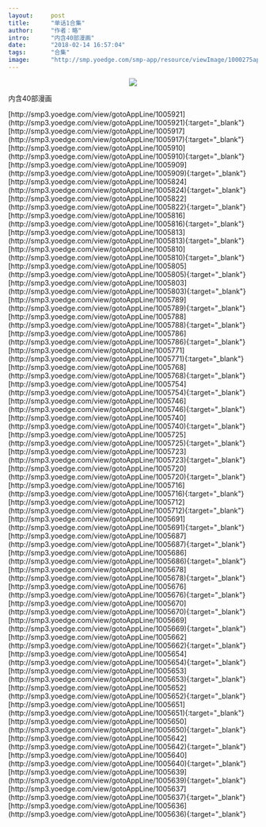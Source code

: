 ```yaml
---
layout:     post
title:      "单话1合集"
author:     "作者：略"
intro:      "内含40部漫画"
date:       "2018-02-14 16:57:04"
tags:       "合集"
image:      "http://smp.yoedge.com/smp-app/resource/viewImage/1000275appline.png"
---
```

<div style="text-align: center">
<p><img src="http://smp.yoedge.com/smp-app/resource/viewImage/1000275appline.png"/></p>
</div>
<p class="post-meta">
<span>内含40部漫画</span>
</p>
[http://smp3.yoedge.com/view/gotoAppLine/1005921](http://smp3.yoedge.com/view/gotoAppLine/1005921){:target="_blank"}
[http://smp3.yoedge.com/view/gotoAppLine/1005917](http://smp3.yoedge.com/view/gotoAppLine/1005917){:target="_blank"}
[http://smp3.yoedge.com/view/gotoAppLine/1005910](http://smp3.yoedge.com/view/gotoAppLine/1005910){:target="_blank"}
[http://smp3.yoedge.com/view/gotoAppLine/1005909](http://smp3.yoedge.com/view/gotoAppLine/1005909){:target="_blank"}
[http://smp3.yoedge.com/view/gotoAppLine/1005824](http://smp3.yoedge.com/view/gotoAppLine/1005824){:target="_blank"}
[http://smp3.yoedge.com/view/gotoAppLine/1005822](http://smp3.yoedge.com/view/gotoAppLine/1005822){:target="_blank"}
[http://smp3.yoedge.com/view/gotoAppLine/1005816](http://smp3.yoedge.com/view/gotoAppLine/1005816){:target="_blank"}
[http://smp3.yoedge.com/view/gotoAppLine/1005813](http://smp3.yoedge.com/view/gotoAppLine/1005813){:target="_blank"}
[http://smp3.yoedge.com/view/gotoAppLine/1005810](http://smp3.yoedge.com/view/gotoAppLine/1005810){:target="_blank"}
[http://smp3.yoedge.com/view/gotoAppLine/1005805](http://smp3.yoedge.com/view/gotoAppLine/1005805){:target="_blank"}
[http://smp3.yoedge.com/view/gotoAppLine/1005803](http://smp3.yoedge.com/view/gotoAppLine/1005803){:target="_blank"}
[http://smp3.yoedge.com/view/gotoAppLine/1005789](http://smp3.yoedge.com/view/gotoAppLine/1005789){:target="_blank"}
[http://smp3.yoedge.com/view/gotoAppLine/1005788](http://smp3.yoedge.com/view/gotoAppLine/1005788){:target="_blank"}
[http://smp3.yoedge.com/view/gotoAppLine/1005786](http://smp3.yoedge.com/view/gotoAppLine/1005786){:target="_blank"}
[http://smp3.yoedge.com/view/gotoAppLine/1005771](http://smp3.yoedge.com/view/gotoAppLine/1005771){:target="_blank"}
[http://smp3.yoedge.com/view/gotoAppLine/1005768](http://smp3.yoedge.com/view/gotoAppLine/1005768){:target="_blank"}
[http://smp3.yoedge.com/view/gotoAppLine/1005754](http://smp3.yoedge.com/view/gotoAppLine/1005754){:target="_blank"}
[http://smp3.yoedge.com/view/gotoAppLine/1005746](http://smp3.yoedge.com/view/gotoAppLine/1005746){:target="_blank"}
[http://smp3.yoedge.com/view/gotoAppLine/1005740](http://smp3.yoedge.com/view/gotoAppLine/1005740){:target="_blank"}
[http://smp3.yoedge.com/view/gotoAppLine/1005725](http://smp3.yoedge.com/view/gotoAppLine/1005725){:target="_blank"}
[http://smp3.yoedge.com/view/gotoAppLine/1005723](http://smp3.yoedge.com/view/gotoAppLine/1005723){:target="_blank"}
[http://smp3.yoedge.com/view/gotoAppLine/1005720](http://smp3.yoedge.com/view/gotoAppLine/1005720){:target="_blank"}
[http://smp3.yoedge.com/view/gotoAppLine/1005716](http://smp3.yoedge.com/view/gotoAppLine/1005716){:target="_blank"}
[http://smp3.yoedge.com/view/gotoAppLine/1005712](http://smp3.yoedge.com/view/gotoAppLine/1005712){:target="_blank"}
[http://smp3.yoedge.com/view/gotoAppLine/1005691](http://smp3.yoedge.com/view/gotoAppLine/1005691){:target="_blank"}
[http://smp3.yoedge.com/view/gotoAppLine/1005687](http://smp3.yoedge.com/view/gotoAppLine/1005687){:target="_blank"}
[http://smp3.yoedge.com/view/gotoAppLine/1005686](http://smp3.yoedge.com/view/gotoAppLine/1005686){:target="_blank"}
[http://smp3.yoedge.com/view/gotoAppLine/1005678](http://smp3.yoedge.com/view/gotoAppLine/1005678){:target="_blank"}
[http://smp3.yoedge.com/view/gotoAppLine/1005676](http://smp3.yoedge.com/view/gotoAppLine/1005676){:target="_blank"}
[http://smp3.yoedge.com/view/gotoAppLine/1005670](http://smp3.yoedge.com/view/gotoAppLine/1005670){:target="_blank"}
[http://smp3.yoedge.com/view/gotoAppLine/1005669](http://smp3.yoedge.com/view/gotoAppLine/1005669){:target="_blank"}
[http://smp3.yoedge.com/view/gotoAppLine/1005662](http://smp3.yoedge.com/view/gotoAppLine/1005662){:target="_blank"}
[http://smp3.yoedge.com/view/gotoAppLine/1005654](http://smp3.yoedge.com/view/gotoAppLine/1005654){:target="_blank"}
[http://smp3.yoedge.com/view/gotoAppLine/1005653](http://smp3.yoedge.com/view/gotoAppLine/1005653){:target="_blank"}
[http://smp3.yoedge.com/view/gotoAppLine/1005652](http://smp3.yoedge.com/view/gotoAppLine/1005652){:target="_blank"}
[http://smp3.yoedge.com/view/gotoAppLine/1005651](http://smp3.yoedge.com/view/gotoAppLine/1005651){:target="_blank"}
[http://smp3.yoedge.com/view/gotoAppLine/1005650](http://smp3.yoedge.com/view/gotoAppLine/1005650){:target="_blank"}
[http://smp3.yoedge.com/view/gotoAppLine/1005642](http://smp3.yoedge.com/view/gotoAppLine/1005642){:target="_blank"}
[http://smp3.yoedge.com/view/gotoAppLine/1005640](http://smp3.yoedge.com/view/gotoAppLine/1005640){:target="_blank"}
[http://smp3.yoedge.com/view/gotoAppLine/1005639](http://smp3.yoedge.com/view/gotoAppLine/1005639){:target="_blank"}
[http://smp3.yoedge.com/view/gotoAppLine/1005637](http://smp3.yoedge.com/view/gotoAppLine/1005637){:target="_blank"}
[http://smp3.yoedge.com/view/gotoAppLine/1005636](http://smp3.yoedge.com/view/gotoAppLine/1005636){:target="_blank"}


